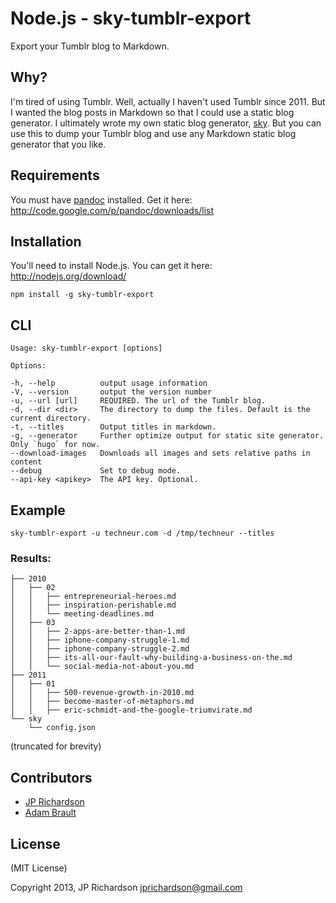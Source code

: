 Node.js - sky-tumblr-export
================

Export your Tumblr blog to Markdown.


Why?
----

I'm tired of using Tumblr. Well, actually I haven't used Tumblr since 2011. But I wanted the blog posts in Markdown so that I could use a static blog generator. I ultimately wrote my own static blog generator, [sky][sky]. But you can use this to dump your Tumblr blog and use any Markdown static blog generator that you like.


Requirements
------------

You must have [pandoc](http://johnmacfarlane.net/pandoc/) installed. Get it here: http://code.google.com/p/pandoc/downloads/list


Installation
------------

You'll need to install Node.js. You can get it here: http://nodejs.org/download/

    npm install -g sky-tumblr-export


CLI
---

    
    Usage: sky-tumblr-export [options]

    Options:

    -h, --help          output usage information
    -V, --version       output the version number
    -u, --url [url]     REQUIRED. The url of the Tumblr blog.
    -d, --dir <dir>     The directory to dump the files. Default is the current directory.
    -t, --titles        Output titles in markdown.
    -g, --generator     Further optimize output for static site generator. Only `hugo` for now.
    --download-images   Downloads all images and sets relative paths in content
    --debug             Set to debug mode.
    --api-key <apikey>  The API key. Optional.



Example
------

    sky-tumblr-export -u techneur.com -d /tmp/techneur --titles

### Results: ###

    ├── 2010
    │   ├── 02
    │   │   ├── entrepreneurial-heroes.md
    │   │   ├── inspiration-perishable.md
    │   │   └── meeting-deadlines.md
    │   ├── 03
    │   │   ├── 2-apps-are-better-than-1.md
    │   │   ├── iphone-company-struggle-1.md
    │   │   ├── iphone-company-struggle-2.md
    │   │   ├── its-all-our-fault-why-building-a-business-on-the.md
    │   │   └── social-media-not-about-you.md
    ├── 2011
    │   ├── 01
    │   │   ├── 500-revenue-growth-in-2010.md
    │   │   ├── become-master-of-metaphors.md
    │   │   ├── eric-schmidt-and-the-google-triumvirate.md
    └── sky
        └── config.json

(truncated for brevity)

Contributors
------------

* [JP Richardson](http://github.com/jprichardson)
* [Adam Brault](http://github.com/adambrault)


License
-------

(MIT License)

Copyright 2013, JP Richardson  <jprichardson@gmail.com>


[sky]: https://github.com/skywrite
